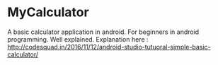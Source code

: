 # MyCalculator
A basic calculator application in android. For beginners in android programming. Well explained. Explanation here : http://codesquad.in/2016/11/12/android-studio-tutuoral-simple-basic-calculator/
